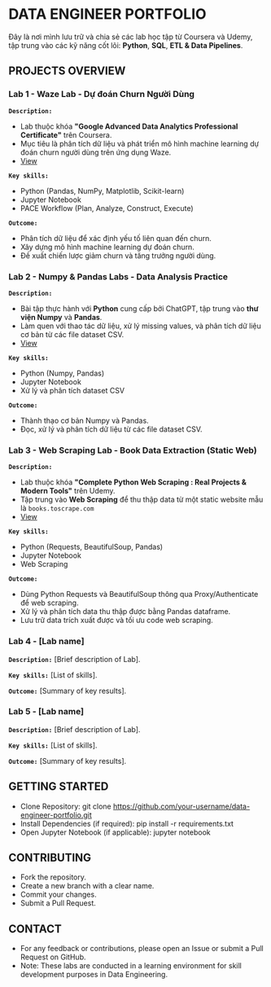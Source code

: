 # DATA ENGINEER PORTFOLIO

Đây là nơi mình lưu trữ và chia sẻ các lab học tập từ Coursera và Udemy, tập trung vào các kỹ năng cốt lõi: **Python**, **SQL**, **ETL & Data Pipelines**.

## PROJECTS OVERVIEW
### Lab 1 - Waze Lab - Dự đoán Churn Người Dùng
**`Description:`**
- Lab thuộc khóa **"Google Advanced Data Analytics Professional Certificate"** trên Coursera.
- Mục tiêu là phân tích dữ liệu và phát triển mô hình machine learning dự đoán churn người dùng trên ứng dụng Waze.
- [View](https://github.com/drafanasa/de-portfolio/tree/32353a1b4ae65363ed4dc74f070a513aeeb11715/coursera-labs/lab1) 
  
**`Key skills:`**
- Python (Pandas, NumPy, Matplotlib, Scikit-learn)
- Jupyter Notebook
- PACE Workflow (Plan, Analyze, Construct, Execute)
  
**`Outcome:`**
- Phân tích dữ liệu để xác định yếu tố liên quan đến churn.
- Xây dựng mô hình machine learning dự đoán churn.
- Đề xuất chiến lược giảm churn và tăng trưởng người dùng.


### Lab 2 - Numpy & Pandas Labs - Data Analysis Practice
**`Description:`** 
- Bài tập thực hành với **Python** cung cấp bởi ChatGPT, tập trung vào **thư viện Numpy** và **Pandas**. 
- Làm quen với thao tác dữ liệu, xử lý missing values, và phân tích dữ liệu cơ bản từ các file dataset CSV.
- [View](https://github.com/drafanasa/de-portfolio/tree/32353a1b4ae65363ed4dc74f070a513aeeb11715/coursera-labs/lab2) 

**`Key skills:`** 
- Python (Numpy, Pandas)
- Jupyter Notebook
- Xử lý và phân tích dataset CSV

**`Outcome:`** 
- Thành thạo cơ bản Numpy và Pandas.
- Đọc, xử lý và phân tích dữ liệu từ các file dataset CSV.

### Lab 3 - Web Scraping Lab - Book Data Extraction (Static Web) 
**`Description:`** 
- Lab thuộc khóa **"Complete Python Web Scraping : Real Projects & Modern Tools"** trên Udemy.
- Tập trung vào **Web Scraping** để thu thập data từ một static website mẫu là `books.toscrape.com`
- [View](https://github.com/drafanasa/de-portfolio/tree/32353a1b4ae65363ed4dc74f070a513aeeb11715/coursera-labs/lab3) 

**`Key skills:`** 
- Python (Requests, BeautifulSoup, Pandas)
- Jupyter Notebook
- Web Scraping

**`Outcome:`** 
- Dùng Python Requests và BeautifulSoup thông qua Proxy/Authenticate để web scraping.
- Xử lý và phân tích data thu thập được bằng Pandas dataframe.
- Lưu trữ data trích xuất được và tối ưu code web scraping.

### Lab 4 - [Lab name]
**`Description:`** 
[Brief description of Lab].

**`Key skills:`** 
[List of skills].

**`Outcome:`** 
[Summary of key results].

### Lab 5 - [Lab name]
**`Description:`** 
[Brief description of Lab].

**`Key skills:`** 
[List of skills].

**`Outcome:`** 
[Summary of key results].

## GETTING STARTED
- Clone Repository: git clone https://github.com/your-username/data-engineer-portfolio.git
- Install Dependencies (if required): pip install -r requirements.txt
- Open Jupyter Notebook (if applicable): jupyter notebook 

## CONTRIBUTING
- Fork the repository.
- Create a new branch with a clear name.
- Commit your changes.
- Submit a Pull Request.

## CONTACT
- For any feedback or contributions, please open an Issue or submit a Pull Request on GitHub.
- Note: These labs are conducted in a learning environment for skill development purposes in Data Engineering.
